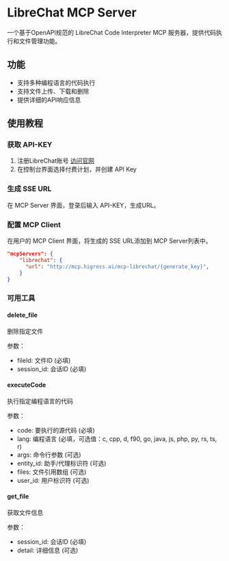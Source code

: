 # LibreChat MCP Server

一个基于OpenAPI规范的 LibreChat Code Interpreter MCP 服务器，提供代码执行和文件管理功能。

## 功能

- 支持多种编程语言的代码执行
- 支持文件上传、下载和删除
- 提供详细的API响应信息

## 使用教程

### 获取 API-KEY
1. 注册LibreChat账号 [访问官网](https://code.librechat.ai)
2. 在控制台界面选择付费计划，并创建 API Key

### 生成 SSE URL

在 MCP Server 界面，登录后输入 API-KEY，生成URL。

### 配置 MCP Client

在用户的 MCP Client 界面，将生成的 SSE URL添加到 MCP Server列表中。

```json
"mcpServers": {
    "librechat": {
      "url": "http://mcp.higress.ai/mcp-librechat/{generate_key}",
    }
}
```

### 可用工具

#### delete_file
删除指定文件

参数：
- fileId: 文件ID (必填)
- session_id: 会话ID (必填)

#### executeCode
执行指定编程语言的代码

参数：
- code: 要执行的源代码 (必填)
- lang: 编程语言 (必填，可选值：c, cpp, d, f90, go, java, js, php, py, rs, ts, r)
- args: 命令行参数 (可选)
- entity_id: 助手/代理标识符 (可选)
- files: 文件引用数组 (可选)
- user_id: 用户标识符 (可选)

#### get_file
获取文件信息

参数：
- session_id: 会话ID (必填)
- detail: 详细信息 (可选)
